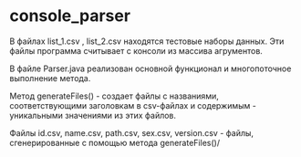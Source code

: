 # console_parser

В файлах list_1.csv , list_2.csv находятся тестовые наборы данных. Эти файлы программа считывает с консоли из массива агрументов.

В файле Parser.java реализован основной функционал и многопоточное выполнение метода.

Метод generateFiles() - создает файлы с названиями, соответствующими заголовкам в csv-файлах и содержимым - уникальными значениями из этих файлов. 

Файлы id.csv, name.csv, path.csv, sex.csv, version.csv - файлы, сгенерированные с помощью метода generateFiles()/
